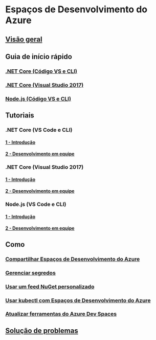 # Espaços de Desenvolvimento do Azure
## [Visão geral](azure-dev-spaces.md)

## Guia de início rápido
### [.NET Core (Código VS e CLI)](quickstart-netcore.md)
### [.NET Core (Visual Studio 2017)](quickstart-netcore-visualstudio.md)
### [Node.js (Código VS e CLI)](quickstart-nodejs.md)

## Tutoriais
### .NET Core (VS Code e CLI)
#### [1 - Introdução](get-started-netcore.md)
#### [2 - Desenvolvimento em equipe](team-development-netcore.md)
### .NET Core (Visual Studio 2017)
#### [1 - Introdução](get-started-netcore-visualstudio.md)
#### [2 - Desenvolvimento em equipe](team-development-netcore-visualstudio.md)
### Node.js (VS Code e CLI)
#### [1 - Introdução](get-started-nodejs.md)
#### [2 - Desenvolvimento em equipe](team-development-nodejs.md)

## Como
### [Compartilhar Espaços de Desenvolvimento do Azure](how-to/share-dev-spaces.md)
### [Gerenciar segredos](how-to/manage-secrets.md)
### [Usar um feed NuGet personalizado](how-to/use-custom-nuget-feed.md)
### [Usar kubectl com Espaços de Desenvolvimento do Azure](how-to/use-kubectl-with-azure-dev-spaces.md)
### [Atualizar ferramentas do Azure Dev Spaces](how-to/upgrade-tools.md)

## [Solução de problemas](troubleshooting.md)



